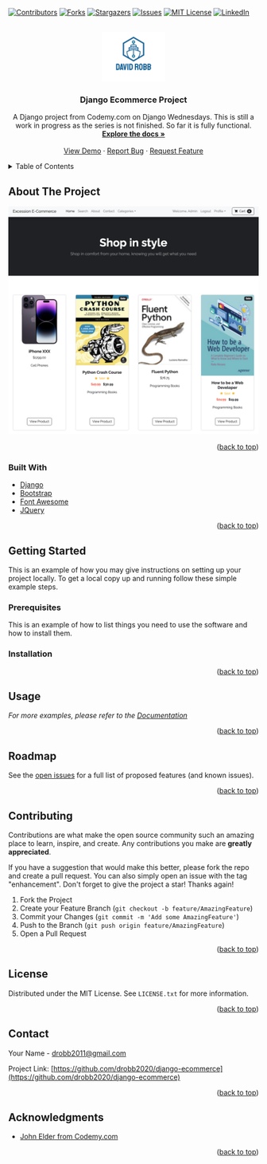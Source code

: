 <div id="top"></div>
<!--
*** Thanks for checking out the Best-README-Template. If you have a suggestion
*** that would make this better, please fork the repo and create a pull request
*** or simply open an issue with the tag "enhancement".
*** Don't forget to give the project a star!
*** Thanks again! Now go create something AMAZING! :D
-->

<!-- PROJECT SHIELDS -->
<!--
*** I'm using markdown "reference style" links for readability.
*** Reference links are enclosed in brackets [ ] instead of parentheses ( ).
*** See the bottom of this document for the declaration of the reference variables
*** for contributors-url, forks-url, etc. This is an optional, concise syntax you may use.
*** https://www.markdownguide.org/basic-syntax/#reference-style-links
-->
[![Contributors][contributors-shield]][contributors-url]
[![Forks][forks-shield]][forks-url]
[![Stargazers][stars-shield]][stars-url]
[![Issues][issues-shield]][issues-url]
[![MIT License][license-shield]][license-url]
[![LinkedIn][linkedin-shield]][linkedin-url]

<!-- PROJECT LOGO -->
<br />
<div align="center">
  <a href="https://github.com/drobb2020/django-ecommerce">
    <img src="./ecom/static/assets/logo.png" alt="Logo" height="100">
  </a>

<h3 align="center">Django Ecommerce Project</h3>

  <p align="center">
    A Django project from Codemy.com on Django Wednesdays. This is still a work in progress as the series is not finished. So far it is fully functional.
    <br />
    <a href="https://github.com/drobb2020/django-ecommerce"><strong>Explore the docs »</strong></a>
    <br />
    <br />
    <a href="https://github.com/drobb2020/django-ecommerce">View Demo</a>
    ·
    <a href="https://github.com/drobb2020/django-ecommerce/issues">Report Bug</a>
    ·
    <a href="https://github.com/drobb2020/django-ecommerce/issues">Request Feature</a>
  </p>
</div>

<!-- TABLE OF CONTENTS -->
<details>
  <summary>Table of Contents</summary>
  <ol>
    <li>
      <a href="#about-the-project">About The Project</a>
      <ul>
        <li><a href="#built-with">Built With</a></li>
      </ul>
    </li>
    <li>
      <a href="#getting-started">Getting Started</a>
      <ul>
        <li><a href="#prerequisites">Prerequisites</a></li>
        <li><a href="#installation">Installation</a></li>
      </ul>
    </li>
    <li><a href="#usage">Usage</a></li>
    <li><a href="#roadmap">Roadmap</a></li>
    <li><a href="#contributing">Contributing</a></li>
    <li><a href="#license">License</a></li>
    <li><a href="#contact">Contact</a></li>
    <li><a href="#acknowledgments">Acknowledgments</a></li>
  </ol>
</details>

<!-- ABOUT THE PROJECT -->
## About The Project

[![Product Name Screen Shot][product-screenshot]](https://example.com)

<p align="right">(<a href="#top">back to top</a>)</p>

### Built With

* [Django](https://www.djangoproject.com/)
* [Bootstrap](https://getbootstrap.com/)
* [Font Awesome](https://fontawesome.com/)
* [JQuery](https://jquery.com/)

<p align="right">(<a href="#top">back to top</a>)</p>

<!-- GETTING STARTED -->
## Getting Started

This is an example of how you may give instructions on setting up your project locally.
To get a local copy up and running follow these simple example steps.

### Prerequisites

This is an example of how to list things you need to use the software and how to install them.

### Installation

<p align="right">(<a href="#top">back to top</a>)</p>

<!-- USAGE EXAMPLES -->
## Usage

_For more examples, please refer to the [Documentation](https://example.com)_

<p align="right">(<a href="#top">back to top</a>)</p>

<!-- ROADMAP -->
## Roadmap

See the [open issues](https://github.com/drobb2020/django-ecommerce/issues) for a full list of proposed features (and known issues).

<p align="right">(<a href="#top">back to top</a>)</p>

<!-- CONTRIBUTING -->
## Contributing

Contributions are what make the open source community such an amazing place to learn, inspire, and create. Any contributions you make are **greatly appreciated**.

If you have a suggestion that would make this better, please fork the repo and create a pull request. You can also simply open an issue with the tag "enhancement".
Don't forget to give the project a star! Thanks again!

1. Fork the Project
2. Create your Feature Branch (`git checkout -b feature/AmazingFeature`)
3. Commit your Changes (`git commit -m 'Add some AmazingFeature'`)
4. Push to the Branch (`git push origin feature/AmazingFeature`)
5. Open a Pull Request

<p align="right">(<a href="#top">back to top</a>)</p>

<!-- LICENSE -->
## License

Distributed under the MIT License. See `LICENSE.txt` for more information.

<p align="right">(<a href="#top">back to top</a>)</p>

<!-- CONTACT -->
## Contact

Your Name - drobb2011@gmail.com

Project Link: [https://github.com/drobb2020/django-ecommerce](https://github.com/drobb2020/django-ecommerce)

<p align="right">(<a href="#top">back to top</a>)</p>

<!-- ACKNOWLEDGMENTS -->
## Acknowledgments

* [John Elder from Codemy.com](https://codemy.com/)

<p align="right">(<a href="#top">back to top</a>)</p>

<!-- MARKDOWN LINKS & IMAGES -->
<!-- https://www.markdownguide.org/basic-syntax/#reference-style-links -->
[contributors-shield]: https://img.shields.io/github/contributors/drobb2020/django-ecommerce.svg?style=for-the-badge
[contributors-url]: https://github.com/drobb2020/django-ecommerce/graphs/contributors
[forks-shield]: https://img.shields.io/github/forks/drobb2020/django-ecommerce.svg?style=for-the-badge
[forks-url]: https://github.com/drobb2020/django-ecommerce/network/members
[stars-shield]: https://img.shields.io/github/stars/drobb2020/django-ecommerce.svg?style=for-the-badge
[stars-url]: https://github.com/drobb2020/django-ecommerce/stargazers
[issues-shield]: https://img.shields.io/github/issues/drobb2020/django-ecommerce.svg?style=for-the-badge
[issues-url]: https://github.com/drobb2020/django-ecommerce/issues
[license-shield]: https://img.shields.io/github/license/drobb2020/django-ecommerce.svg?style=for-the-badge
[license-url]: https://github.com/drobb2020/django-ecommerce/blob/master/LICENSE.txt
[linkedin-shield]: https://img.shields.io/badge/-LinkedIn-black.svg?style=for-the-badge&logo=linkedin&colorB=555
[linkedin-url]: https://www.linkedin.com/in/david-robb-42436a20/
[product-screenshot]: ./ecom/static/assets/screenshot.png
